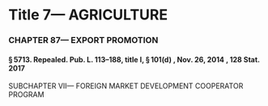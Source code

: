 
# Title 7— AGRICULTURE
### CHAPTER 87— EXPORT PROMOTION
#### § 5713. Repealed. Pub. L. 113–188, title I, § 101(d) , Nov. 26, 2014 , 128 Stat. 2017

SUBCHAPTER VII— FOREIGN MARKET DEVELOPMENT COOPERATOR PROGRAM
